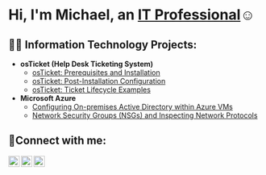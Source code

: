 <h1>Hi, I'm Michael, an <a href="https://linkedin.com/in/michael-stoffel-a2b1">IT Professional</a>☺</h1>

<h2>👨‍💻 Information Technology Projects:</h2>

- <b>osTicket (Help Desk Ticketing System)</b>
  - [osTicket: Prerequisites and Installation](https://github.com/mstoffel1998/osticket-prereqs)
  - [osTicket: Post-Installation Configuration](https://github.com/mstoffel1998/post-install-config)
  - [osTicket: Ticket Lifecycle Examples](https://github.com/mstoffel1998/ticket-lifecycle)
- <b>Microsoft Azure</b>
  - [Configuring On-premises Active Directory within Azure VMs](https://github.com/mstoffel1998/configure-ad)
  - [Network Security Groups (NSGs) and Inspecting Network Protocols](https://github.com/mstoffel1998/azure-network-protocols)

<h2>🤳Connect with me:</h2>

[<img align="left" alt="Josh | Twitter" width="22px" src="https://cdn.jsdelivr.net/npm/simple-icons@v3/icons/twitter.svg" />][twitter]
[<img align="left" alt="Josh | LinkedIn" width="22px" src="https://cdn.jsdelivr.net/npm/simple-icons@v3/icons/linkedin.svg" />][linkedin]
[<img align="left" alt="Josh | Instagram" width="22px" src="https://cdn.jsdelivr.net/npm/simple-icons@v3/icons/instagram.svg" />][instagram]

[twitter]: https://twitter.com/Josh
[instagram]: https://www.instagram.com/Josh
[linkedin]: https://linkedin.com/in/Josh
